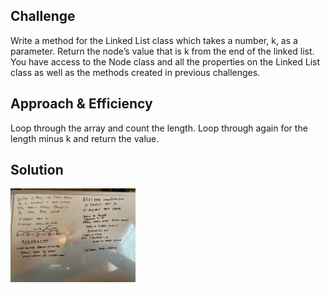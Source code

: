 ## Challenge
Write a method for the Linked List class which takes a number, k, as a parameter. 
Return the node’s value that is k from the end of the linked list. You have access to the Node class and all the 
properties on the Linked List class as well as the methods created in previous challenges.


## Approach & Efficiency
Loop through the array and count the length. Loop through again for the length minus k and return the value.


## Solution
<img src="../assets/challenge6.jpg"
     alt="White Board Picture"
     style="float: left; margin-right: 10px; width: 200px;" />